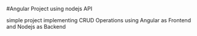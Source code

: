 #Angular Project using nodejs API

simple project implementing CRUD Operations using Angular as Frontend and Nodejs as Backend
